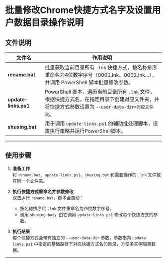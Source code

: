 # 批量修改Chrome快捷方式名字及设置用户数据目录操作说明

## 文件说明

| 文件名             | 作用说明                                                                                   |
|--------------------|--------------------------------------------------------------------------------------------|
| **rename.bat**     | 批量获取当前目录所有 `.lnk` 快捷方式，按名称排序重命名为4位数字序号（0001.lnk、0002.lnk…），并调用 PowerShell 脚本批量修改参数。 |
| **update-links.ps1** | PowerShell 脚本，遍历当前目录所有 `.lnk` 文件，根据快捷方式名，在指定目录下创建对应文件夹，并将快捷方式参数设置为 `--user-data-dir=对应文件夹`。        |
| **shuxing.bat**    | 用于调用 `update-links.ps1` 的辅助批处理脚本，设置执行策略并运行PowerShell脚本。                            |

---

## 使用步骤

1. **准备工作**  
   将 `rename.bat`、`update-links.ps1`、`shuxing.bat` 和需要操作的 `.lnk` 文件放在同一个文件夹。

2. **执行快捷方式重命名并参数修改**  
   双击运行 `rename.bat`，脚本会自动：  
   - 按名称排序给 `.lnk` 文件重命名为四位数字序号。  
   - 调用 `shuxing.bat`，由它调用 `update-links.ps1` 修改每个快捷方式的参数。  

3. **执行结果**  
   每个快捷方式会带有独立的 `--user-data-dir` 参数，参数指向 `update-links.ps1` 中指定的基础路径下对应快捷方式名的目录，方便多实例隔离数据。

---



